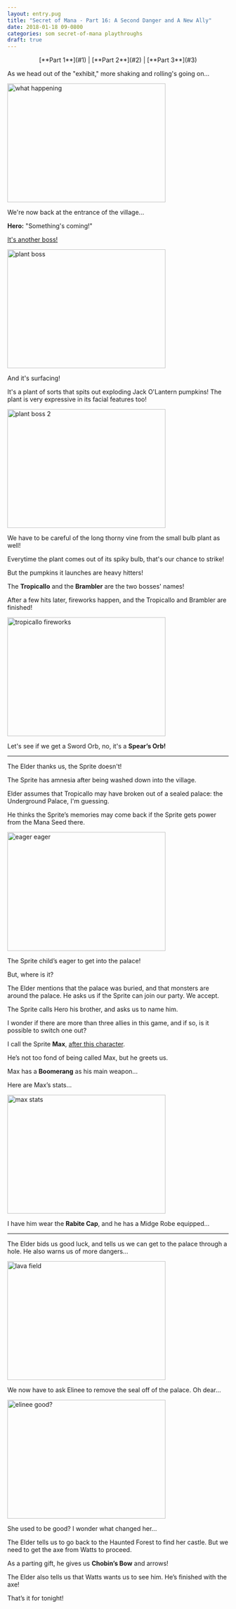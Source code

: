 ```yaml
---
layout: entry.pug
title: "Secret of Mana - Part 16: A Second Danger and A New Ally"
date: 2018-01-18 09-0800
categories: som secret-of-mana playthroughs
draft: true
---
```


<p style="text-align: center;">[**Part 1**](#1) | [**Part 2**](#2) | [**Part 3**](#3)</p>

<a name="1"></a>

As we head out of the "exhibit," more shaking and rolling's going on...

<img src="https://i.imgur.com/nYXPuJG.png" alt="what happening" width="360" height="270" id="liveblog" />

We're now back at the entrance of the village...

**Hero:** "Something's coming!"

<a href="https://youtu.be/wdIyxSVtPek">It's another boss!</a>

<img src="https://i.imgur.com/N22vk03.png" alt="plant boss" width="360" height="270" id="liveblog" />

And it's surfacing!

It's a plant of sorts that spits out exploding Jack O'Lantern pumpkins! The plant is very expressive in its facial features too!

<img src="https://i.imgur.com/mDRrGHP.png" alt="plant boss 2" width="360" height="270" id="liveblog" />

We have to be careful of the long thorny vine from the small bulb plant as well!

Everytime the plant comes out of its spiky bulb, that's our chance to strike!

But the pumpkins it launches are heavy hitters!

The **Tropicallo** and the **Brambler** are the two bosses' names!

After a few hits later, fireworks happen, and the Tropicallo and Brambler are finished!

<img src="https://i.imgur.com/DpI9u31.png" alt="tropicallo fireworks" width="360" height="270" id="liveblog" />

Let's see if we get a Sword Orb, no, it's a **Spear’s Orb!**

<a name="2"></a>

---

The Elder thanks us, the Sprite doesn't!

The Sprite has amnesia after being washed down into the village.

Elder assumes that Tropicallo may have broken out of a sealed palace: the Underground Palace, I'm guessing.

He thinks the Sprite’s memories may come back if the Sprite gets power from the Mana Seed there.

<img src="https://i.imgur.com/aByEbdr.png" alt="eager eager" width="360" height="270" id="liveblog" />

The Sprite child’s eager to get into the palace!

But, where is it?

The Elder mentions that the palace was buried, and that monsters are around the palace. He asks us if the Sprite can join our party. We accept.

The Sprite calls Hero his brother, and asks us to name him.

I wonder if there are more than three allies in this game, and if so, is it possible to switch one out?

I call the Sprite **Max**, <a href="https://vignette.wikia.nocookie.net/campcamp/images/d/d4/Max_Wiki.png/revision/latest?cb=20171204223448">after this character</a>.

He’s not too fond of being called Max, but he greets us.

Max has a **Boomerang** as his main weapon...

Here are Max’s stats...

<img src="https://i.imgur.com/As79pvt.png" alt="max stats" width="360" height="270" id="liveblog" />

I have him wear the **Rabite Cap**, and he has a Midge Robe equipped...

<a name="3"></a>

---

The Elder bids us good luck, and tells us we can get to the palace through a hole. He also warns us of more dangers...

<img src="https://i.imgur.com/GFngONY.png" alt="lava field" width="360" height="270" id="liveblog" />

We now have to ask Elinee to remove the seal off of the palace. Oh dear...

<img src="https://i.imgur.com/pRdqaIk.png" alt="elinee good?" width="360" height="270" id="liveblog" />

She used to be good? I wonder what changed her...

The Elder tells us to go back to the Haunted Forest to find her castle. But we need to get the axe from Watts to proceed.

As a parting gift, he gives us **Chobin’s Bow** and arrows!

The Elder also tells us that Watts wants us to see him. He’s finished with the axe!

That’s it for tonight!